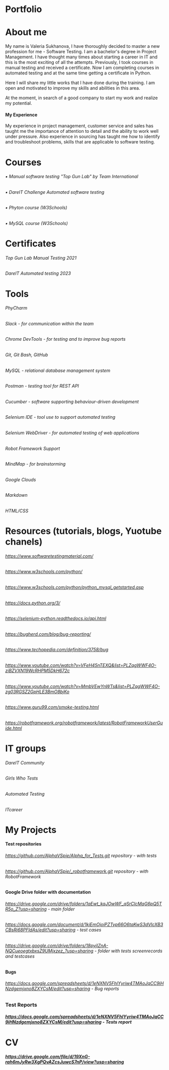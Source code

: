 # Portfolio

# About me
My name is Valeria Sukhanova, I have thoroughly decided to master a new profession for me - Software Testing. I am a bachelor's degree in Project Management. I have thought many times about starting a career in IT and this is the most exciting of all the attempts. Previously, I took courses in manual testing and received a certificate. Now I am completing courses in automated testing and at the same time getting a certificate in Python.

Here I will share my little works that I have done during the training. I am open and motivated to improve my skills and abilities in this area.

At the moment, in search of a good company to start my work and realize my potential.

#### My Experience
My experience in project management, customer service and sales has taught me the importance of attention to detail and the ability to work well under pressure. Also experience in sourcing has taught me how to identify and troubleshoot problems, skills that are applicable to software testing.


# Courses 
###### ▪️ Manual software testing "Top Gun Lab" by Team International
###### ▪️ DareIT Challenge Automated software testing
###### ▪️ Phyton course (W3Schools)
###### ▪️ MySQL course (W3Schools)


# Certificates
###### Top Gun Lab Manual Testing 2021
###### DareIT Automated testing 2023

# Tools
###### PhyCharm
###### Slack - for communication within the team
###### Chrome DevTools - for testing and to improve bug reports
###### Git, Git Bash, GitHub
###### MySQL - relational database management system
###### Postman - testing tool for REST API
###### Cucumber - software supporting behaviour-driven development
###### Selenium IDE - tool use to support automated testing
###### Selenium WebDriver - for automated testing of web applications
###### Robot Framework Support
###### MindMap - for brainstorming
###### Google Clouds
###### Markdown
###### HTML/CSS

# Resources (tutorials, blogs, Yuotube chanels)
###### https://www.softwaretestingmaterial.com/
###### https://www.w3schools.com/python/
###### https://www.w3schools.com/python/python_mysql_getstarted.asp
###### https://docs.python.org/3/
###### https://selenium-python.readthedocs.io/api.html
###### https://bugherd.com/blog/bug-reporting/
###### https://www.techopedia.com/definition/3758/bug
###### https://www.youtube.com/watch?v=VFeH45nTEXQ&list=PLZqgWWF4O-ziBZVXN19WcRHPM5DkH672c
###### https://www.youtube.com/watch?v=MmbVEwYnWTs&list=PLZqgWWF4O-zg03RGSZ2GpHLE3BmO8bjKo
###### https://www.guru99.com/smoke-testing.html
###### https://robotframework.org/robotframework/latest/RobotFrameworkUserGuide.html

# IT groups 
###### DareIT Community 
###### Girls Who Tests
###### Automated Testing
###### ITcareer 

# My Projects
#### Test repositories
###### https://github.com/AlphaVSpie/Alpha_for_Tests.git  repository  - with tests
###### https://github.com/AlphaVSpie/_robotframework.git  repository  - with RobotFramework

#### Google Drive folder with documentation 
###### https://drive.google.com/drive/folders/1aEwt_kqJOwWF_qSrClcMqG6pQ5TR5o_Z?usp=sharing  - main folder
###### https://docs.google.com/document/d/1kiEmOjoiPZTvp66O6taKwS3dVlcXB3CBsRi68PFldAs/edit?usp=sharing  - test cases
###### https://drive.google.com/drive/folders/18pyjIZnA-NQCueoegtxbxsZ9UMjxzez_?usp=sharing  - folder with tests screenrecords and testcases

#### Bugs
###### https://docs.google.com/spreadsheets/d/1eNXNV5FhlYyriw4TMAoJqCC9iHNzdgemjxno8ZXYCsM/edit?usp=sharing - Bug reports 

### Test Reports
##### https://docs.google.com/spreadsheets/d/1eNXNV5FhlYyriw4TMAoJqCC9iHNzdgemjxno8ZXYCsM/edit?usp=sharing - Tests report

# CV
##### https://drive.google.com/file/d/19XnG-rah6mJyRw3XgPQvAZcsJuwcS7nP/view?usp=sharing
